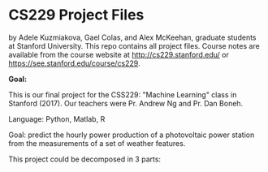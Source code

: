 # CS229 Project Files

by Adele Kuzmiakova, Gael Colas, and Alex McKeehan, graduate students at Stanford University. This repo contains all project files. Course notes are available from the course website at http://cs229.stanford.edu/ or https://see.stanford.edu/course/cs229. 

**Goal:**

This is our final project for the CSS229: "Machine Learning" class in Stanford (2017). Our teachers were Pr. Andrew Ng and Pr. Dan Boneh.

Language: Python, Matlab, R

Goal: predict the hourly power production of a photovoltaic power station from the measurements of a set of weather features.

This project could be decomposed in 3 parts:
